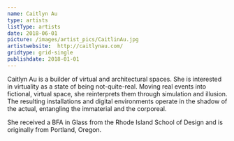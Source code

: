 ```yaml
---
name: Caitlyn Au
type: artists
listType: artists
date: 2018-06-01
picture: /images/artist_pics/CaitlinAu.jpg
artistwebsite:  http://caitlynau.com/
gridtype: grid-single
publishdate: 2018-01-01
---
```


Caitlyn Au is a builder of virtual and architectural spaces. She is interested in virtuality as a state of being not-quite-real. Moving real events into fictional, virtual space, she reinterprets them through simulation and illusion. The resulting installations and digital environments operate in the shadow of the actual, entangling the immaterial and the corporeal.

She received a BFA in Glass from the Rhode Island School of Design and is originally from Portland, Oregon.